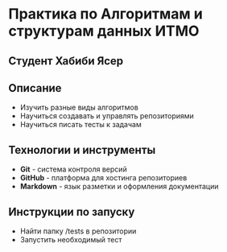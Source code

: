 # Практика по Алгоритмам и структурам данных ИТМО
## Студент Хабиби Ясер
## Описание

- Изучить разные виды алгоритмов
- Научиться создавать и управлять репозиториями
- Научиться писать тесты к задачам

## Технологии и инструменты

- **Git** - система контроля версий
- **GitHub** - платформа для хостинга репозиториев
- **Markdown** - язык разметки и оформления документации

## Инструкции по запуску
- Найти папку /tests в репозитории
- Запустить необходимый тест
